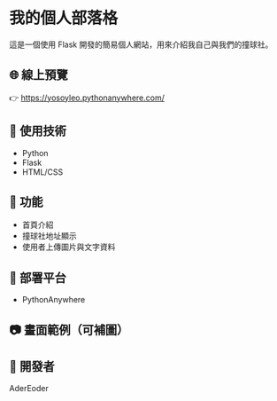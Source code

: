 # 我的個人部落格

這是一個使用 Flask 開發的簡易個人網站，用來介紹我自己與我們的撞球社。

## 🌐 線上預覽  
👉 https://yosoyleo.pythonanywhere.com/

## 🔧 使用技術  
- Python  
- Flask  
- HTML/CSS

## 📌 功能  
- 首頁介紹  
- 撞球社地址顯示  
- 使用者上傳圖片與文字資料  

## 📁 部署平台  
- PythonAnywhere

## 📷 畫面範例（可補圖）

## 📜 開發者  
AderEoder
